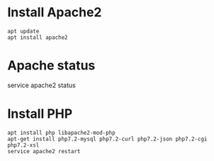 # Install Apache2 
```
apt update 
apt install apache2
```
# Apache status 
service apache2 status 

# Install PHP
```
apt install php libapache2-mod-php
apt-get install php7.2-mysql php7.2-curl php7.2-json php7.2-cgi php7.2-xsl
service apache2 restart
```
